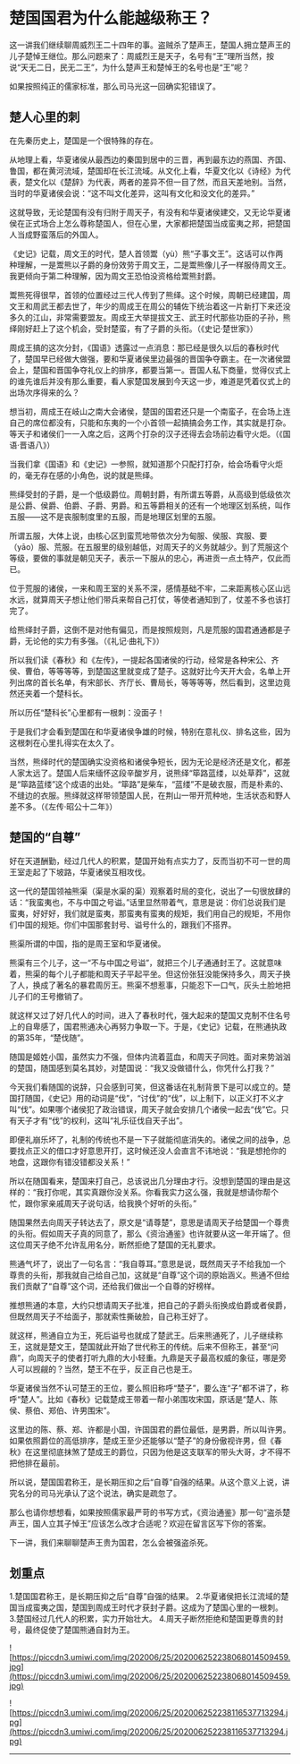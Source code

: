 # 楚国国君为什么能越级称王？

这一讲我们继续聊周威烈王二十四年的事。盗贼杀了楚声王，楚国人拥立楚声王的儿子楚悼王继位。那么问题来了：周威烈王是天子，名号有“王”理所当然，按说“天无二日，民无二王”，为什么楚声王和楚悼王的名号也是“王”呢？

如果按照纯正的儒家标准，那么司马光这一回确实犯错误了。

## 楚人心里的刺

在先秦历史上，楚国是一个很特殊的存在。

从地理上看，华夏诸侯从最西边的秦国到居中的三晋，再到最东边的燕国、齐国、鲁国，都在黄河流域，楚国却在长江流域。从文化上看，华夏文化以《诗经》为代表，楚文化以《楚辞》为代表，两者的差异不但一目了然，而且天差地别。当然，当时的华夏诸侯会说：“这不叫文化差异，这叫有文化和没文化的差异。”

这就导致，无论楚国有没有归附于周天子，有没有和华夏诸侯建交，又无论华夏诸侯在正式场合上怎么尊称楚国人，但在心里，大家都把楚国当成蛮夷之邦，把楚国人当成野蛮落后的外国人。

《史记》记载，周文王的时代，楚人首领鬻（yù）熊“子事文王”。这话可以作两种理解，一是鬻熊以子爵的身份效劳于周文王，二是鬻熊像儿子一样服侍周文王。我更倾向于第二种理解，因为周文王恐怕没资格给鬻熊封爵。

鬻熊死得很早，首领的位置经过三代人传到了熊绎。这个时候，周朝已经建国，周文王和周武王都去世了，年少的周成王在周公的辅佐下统治着这一片新打下来还没多久的江山，非常需要盟友。周成王大举提拔文王、武王时代那些功臣的子孙，熊绎刚好赶上了这个机会，受封楚蛮，有了子爵的头衔。（《史记·楚世家》）

周成王搞的这次分封，《国语》透露过一点消息：那已经是很久以后的春秋时代了，楚国早已经做大做强，要和华夏诸侯里边最强的晋国争夺霸主。在一次诸侯盟会上，楚国和晋国争夺礼仪上的排序，都要当第一。晋国人私下商量，觉得仪式上的谁先谁后并没有那么重要，看人家楚国发展到今天这一步，难道是凭着仪式上的出场次序得来的么？

想当初，周成王在岐山之南大会诸侯，楚国的国君还只是一个南蛮子，在会场上连自己的席位都没有，只能和东夷的一个小首领一起搞搞会务工作，其实就是打杂。等天子和诸侯们一一入席之后，这两个打杂的汉子还得去会场前边看守火炬。（《国语·晋语八》）

当我们拿《国语》和《史记》一参照，就知道那个只配打打杂，给会场看守火炬的，毫无存在感的小角色，说的就是熊绎。

熊绎受封的子爵，是一个低级爵位。周朝封爵，有所谓五等爵，从高级到低级依次是公爵、侯爵、伯爵、子爵、男爵。和五等爵相关的还有一个地理区划系统，叫作五服——这不是丧服制度里的五服，而是地理区划里的五服。

所谓五服，大体上说，由核心区到蛮荒地带依次分为甸服、侯服、宾服、要（yāo）服、荒服。在五服里的级别越低，对周天子的义务就越少。到了荒服这个等级，要做的事就是朝见天子，表示一下服从的忠心，再进贡一点土特产，仅此而已。

位于荒服的诸侯，一来和周王室的关系不深，感情基础不牢，二来距离核心区山远水远，就算周天子想让他们带兵来帮自己打仗，等使者通知到了，仗差不多也该打完了。

给熊绎封子爵，这倒不是对他有偏见，而是按照规则，凡是荒服的国君通通都是子爵，无论他的实力有多强。（《礼记·曲礼下》）

所以我们读《春秋》和《左传》，一提起各国诸侯的行动，经常是各种宋公、齐侯、曹伯，等等等等，到楚国这里就变成了楚子。这就好比今天开大会，名单上开列出席的首长名单，有宋部长、齐厅长、曹局长，等等等等，然后看到，这里边竟然还夹着一个楚科长。

所以历任“楚科长”心里都有一根刺：没面子！

于是我们才会看到楚国在和华夏诸侯争雄的时候，特别在意礼仪、排名这些，因为这根刺在心里扎得实在太久了。

当然，熊绎时代的楚国确实没资格和诸侯争短长，因为无论是经济还是文化，都差人家太远了。楚国人后来缅怀这段辛酸岁月，说熊绎“筚路蓝缕，以处草莽”，这就是“筚路蓝缕”这个成语的出处。“筚路”是柴车，“蓝缕”不是破衣服，而是朴素的、不缝边的衣服。熊绎就这样带领楚国人民，在荆山一带开荒种地，生活状态和野人差不多。（《左传·昭公十二年》）

## 楚国的“自尊”

好在天道酬勤，经过几代人的积累，楚国开始有点实力了，反而当初不可一世的周王室走起了下坡路，华夏诸侯互相攻伐。

这一代的楚国领袖熊渠（渠是水渠的渠）观察着时局的变化，说出了一句很放肆的话：“我蛮夷也，不与中国之号谥。”话里显然带着气，意思是说：你们总说我们是蛮夷，好好好，我们就是蛮夷，那蛮夷有蛮夷的规矩，我们用自己的规矩，不用你们中国的规矩。你们中国那套封号、谥号什么的，跟我们不搭界。

熊渠所谓的中国，指的是周王室和华夏诸侯。

熊渠有三个儿子，这一“不与中国之号谥”，就把三个儿子通通封王了。这就意味着，熊渠的每个儿子都能和周天子平起平坐。但这份张狂没能保持多久，周天子换了人，换成了著名的暴君周厉王。熊渠不想惹事，只能忍下一口气，灰头土脸地把儿子们的王号撤销了。

就这样又过了好几代人的时间，进入了春秋时代，强大起来的楚国又克制不住名号上的自卑感了，国君熊通决心再努力争取一下。于是，《史记》记载，在熊通执政的第35年，“楚伐随”。

随国是姬姓小国，虽然实力不强，但体内流着蓝血，和周天子同姓。面对来势汹汹的楚国，随国感到莫名其妙，对楚国说：“我又没做错什么，你凭什么打我？”

今天我们看随国的说辞，只会感到可笑，但这番话在礼制背景下是可以成立的。楚国打随国，《史记》用的动词是“伐”，“讨伐”的“伐”，以上制下，以正义打不义才叫“伐”。如果哪个诸侯犯了政治错误，周天子就会安排几个诸侯一起去“伐”它。只有天子才有“伐”的权利，这叫“礼乐征伐自天子出”。

即便礼崩乐坏了，礼制的传统也不是一下子就能彻底消失的。诸侯之间的战争，总要找点正义的借口才好意思开打，这时候还没人会直言不讳地说：“我是想抢你的地盘，这跟你有错没错都没关系！”

所以在随国看来，楚国来打自己，总该说出几分理由才行。没想到楚国的理由是这样的：“我打你呢，其实真跟你没关系。你看我实力这么强，我就是想请你帮个忙，跟你家亲戚周天子说句话，给我换个好听的头衔。”

随国果然去向周天子转达去了，原文是“请尊楚”，意思是请周天子给楚国一个尊贵的头衔。假如周天子真的同意了，那么《资治通鉴》也许就要从这一年开端了。但这位周天子绝不允许乱用名分，断然拒绝了楚国的无礼要求。

熊通气坏了，说出了一句名言：“我自尊耳。”意思是说，既然周天子不给我加一个尊贵的头衔，那我就自己给自己加，这就是“自尊”这个词的原始涵义。熊通不但给我们贡献了“自尊”这个词，还给我们做出一个自尊的好榜样。

推想熊通的本意，大约只想请周天子批准，把自己的子爵头衔换成伯爵或者侯爵，但既然周天子不给面子，那就索性撕破脸，自己称王好了。

就这样，熊通自立为王，死后谥号也就成了楚武王。后来熊通死了，儿子继续称王，这就是楚文王，楚国就此开始了世代称王的传统。后来不但称王，甚至“问鼎”，向周天子的使者打听九鼎的大小轻重。九鼎是天子最高权威的象征，哪是旁人可以觊觎的？当然，楚王不在乎，反正自己也是王。

华夏诸侯当然不认可楚王的王位，要么照旧称呼“楚子”，要么连“子”都不讲了，称呼“楚人”。比如《春秋》记载楚成王带着一帮小弟围攻宋国，原话是“楚人、陈侯、蔡伯、郑伯、许男围宋”。

这里边的陈、蔡、郑、许都是小国，许国国君的爵位最低，是男爵，所以叫许男。如果依照爵位的高低排序，楚成王至少还能够以“楚子”的身份傲视许男，但《春秋》在这里彻底抹煞了楚成王的爵位，只因为他是这支联军的带头大哥，才不得不把他排在最前。

所以说，楚国国君称王，是长期压抑之后“自尊”自强的结果。从这个意义上说，讲究名分的司马光承认了这个说法，确实是疏忽了。

那么也请你想想看，如果按照儒家最严苛的书写方式，《资治通鉴》那一句“盗杀楚声王，国人立其子悼王”应该怎么改才合适呢？欢迎在留言区写下你的答案。

下一讲，我们来聊聊楚声王贵为国君，怎么会被强盗杀死。

## 划重点

1.楚国国君称王，是长期压抑之后“自尊”自强的结果。
2.华夏诸侯把长江流域的楚国当成蛮夷之国，楚国到周成王时代才获封子爵。这成为了楚国心里的一根刺。
3.楚国经过几代人的积累，实力开始壮大。
4.周天子断然拒绝和楚国更尊贵的封号，最终促使了楚国熊通自封为王。

![https://piccdn3.umiwi.com/img/202006/25/202006252238068014509459.jpg](https://piccdn3.umiwi.com/img/202006/25/202006252238068014509459.jpg)

![https://piccdn3.umiwi.com/img/202006/25/202006252238116537713294.jpg](https://piccdn3.umiwi.com/img/202006/25/202006252238116537713294.jpg)

---
